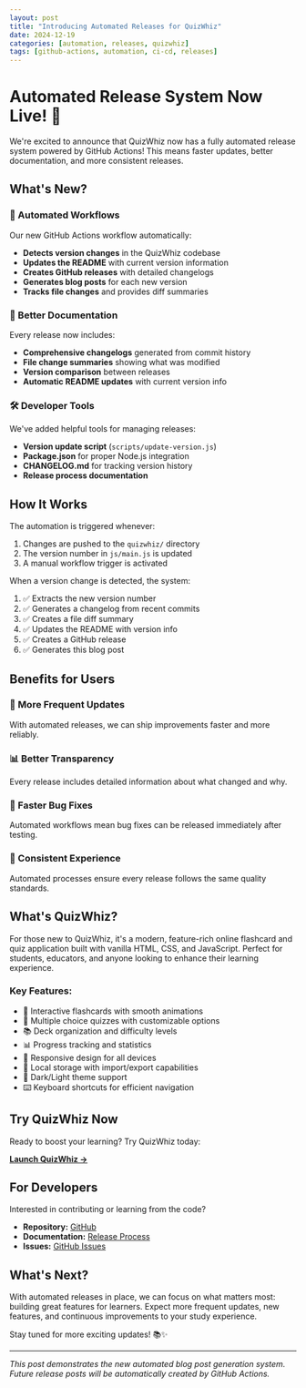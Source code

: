 ```yaml
---
layout: post
title: "Introducing Automated Releases for QuizWhiz"
date: 2024-12-19
categories: [automation, releases, quizwhiz]
tags: [github-actions, automation, ci-cd, releases]
---
```


# Automated Release System Now Live! 🚀

We're excited to announce that QuizWhiz now has a fully automated release system powered by GitHub Actions! This means faster updates, better documentation, and more consistent releases.

## What's New?

### 🤖 Automated Workflows

Our new GitHub Actions workflow automatically:

- **Detects version changes** in the QuizWhiz codebase
- **Updates the README** with current version information
- **Creates GitHub releases** with detailed changelogs
- **Generates blog posts** for each new version
- **Tracks file changes** and provides diff summaries

### 📝 Better Documentation

Every release now includes:

- **Comprehensive changelogs** generated from commit history
- **File change summaries** showing what was modified
- **Version comparison** between releases
- **Automatic README updates** with current version info

### 🛠️ Developer Tools

We've added helpful tools for managing releases:

- **Version update script** (`scripts/update-version.js`)
- **Package.json** for proper Node.js integration
- **CHANGELOG.md** for tracking version history
- **Release process documentation**

## How It Works

The automation is triggered whenever:

1. Changes are pushed to the `quizwhiz/` directory
2. The version number in `js/main.js` is updated
3. A manual workflow trigger is activated

When a version change is detected, the system:

1. ✅ Extracts the new version number
2. ✅ Generates a changelog from recent commits
3. ✅ Creates a file diff summary
4. ✅ Updates the README with version info
5. ✅ Creates a GitHub release
6. ✅ Generates this blog post

## Benefits for Users

### 🔄 More Frequent Updates
With automated releases, we can ship improvements faster and more reliably.

### 📊 Better Transparency
Every release includes detailed information about what changed and why.

### 🐛 Faster Bug Fixes
Automated workflows mean bug fixes can be released immediately after testing.

### 📱 Consistent Experience
Automated processes ensure every release follows the same quality standards.

## What's QuizWhiz?

For those new to QuizWhiz, it's a modern, feature-rich online flashcard and quiz application built with vanilla HTML, CSS, and JavaScript. Perfect for students, educators, and anyone looking to enhance their learning experience.

### Key Features:
- 🎯 Interactive flashcards with smooth animations
- 📝 Multiple choice quizzes with customizable options
- 📚 Deck organization and difficulty levels
- 📊 Progress tracking and statistics
- 📱 Responsive design for all devices
- 💾 Local storage with import/export capabilities
- 🎨 Dark/Light theme support
- ⌨️ Keyboard shortcuts for efficient navigation

## Try QuizWhiz Now

Ready to boost your learning? Try QuizWhiz today:

**[Launch QuizWhiz →](https://rjmolina13.github.io/quizwhiz/)**

## For Developers

Interested in contributing or learning from the code?

- **Repository:** [GitHub](https://github.com/rjmolina13/rjmolina13.github.io/tree/main/quizwhiz)
- **Documentation:** [Release Process](https://github.com/rjmolina13/rjmolina13.github.io/blob/main/quizwhiz/docs/RELEASE_PROCESS.md)
- **Issues:** [GitHub Issues](https://github.com/rjmolina13/rjmolina13.github.io/issues)

## What's Next?

With automated releases in place, we can focus on what matters most: building great features for learners. Expect more frequent updates, new features, and continuous improvements to your study experience.

Stay tuned for more exciting updates! 📚✨

---

*This post demonstrates the new automated blog post generation system. Future release posts will be automatically created by GitHub Actions.*